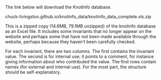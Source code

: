 The link below will download the KnotInfo database.  

chuck-livingston.github.io/knotinfo_data/knotinfo_data_complete.xls.zip

This is a zipped copy (14.6MB, 79.1MB unzipped) of the knotinfo database as an Excel file.  It includes some invariants that no longer appear on the website and perhaps some that have not been made available through the website, perhaps because they haven't been carefully checked.

For each invariant, there are two columns.  The first contains the invariant value.  The second is for internal use; it points to a comment, for instance giving information about who contributed the value.  The first rows contain names (for external and internal use).  For the most part, the structure should be self-explanatory.

 
